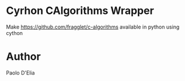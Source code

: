 # Cyrhon CAlgorithms Wrapper

Make https://github.com/fragglet/c-algorithms available in python using cython
 
# Author

Paolo D'Elia 
